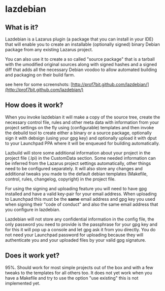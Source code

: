 lazdebian
=========

What is it?
-----------
Lazdebian is a Lazarus plugin (a package that you can install in your IDE)
that will enable you to create an installable (optionally signed) binary
Debian package from any existing Lazarus project.

You can also use it to create a so called "source package" that is a
tarball with the umodified original sources along with signed hashes and a
signed diff that adds all the necessary Debian voodoo to allow automated
building and packaging on their build farm.

see here for some screenshots: 
[http://prof7bit.github.com/lazdebian/](http://prof7bit.github.com/lazdebian/)

How does it work?
-----------------
When you invoke lazdebian it will make a copy of the source tree, create
the necessary control file, rules and other meta data with information from
your project settings on the fly using (configurable) templates and then
invoke the debuild tool to create either a binary or a source package,
optionally sign it with debsign (using your gpg key) and optionally upload
it with dput to your Launchpad PPA where it will be enqueued for building
automatically.

Lazbuild will store some additional information about your project in the
project file (.lpi) in the CustomData section. Some needed information can
be inferred from the Lazarus project settings automatically, other things
need to be configured separately. It will also store any changes and
additional tweaks you made to the default debian templates (Makefile,
control, rules, changelog, copyright) in the project file.

For using the signing and uploading feature you will need to have gpg
installed and have a valid key-pair for your email address. When uploading
to Launchpad this must be the **same** email address and gpg key you used
when signing their "code of conduct" and also the same email address that
you configure in lazdebian.

Lazdebian will not store any confidential information in the config file,
the only password you need to provide is the passphrase for your gpg key
and for this it will pop up a console and let gpg ask it from you
directly. You do not need your Launchpad password for uploading because
they will authenticate you and your uploaded files by your valid gpg
signature.


Does it work yet?
-----------------
95%. Should work for most simple projects out of the box and with
a few tweaks to the templates for all others too. It does not yet
work when you have a Makefile and try to use the option "use existing"
this is not implemented yet.
